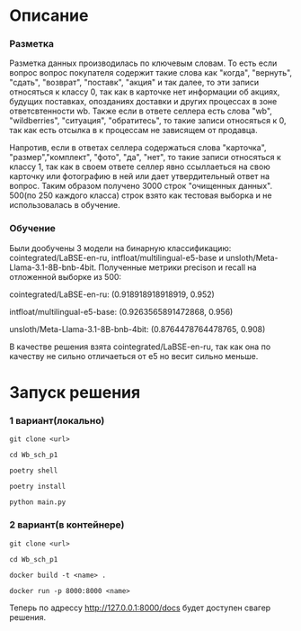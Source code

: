 # Описание
### Разметка
Разметка данных производилась по ключевым словам. То есть если вопрос вопрос покупателя содержит такие слова как "когда", "вернуть", "сдать", "возврат", "поставк", "акция" и так далее, то
эти записи относяться к классу 0, так как в карточке нет информации об акциях, будущих поставках, опозданиях доставки и других процессах в зоне ответсвтенности wb.
Также если в ответе селлера есть слова "wb", "wildberries", "ситуация", "обратитесь", то такие записи относяться к 0, так как есть отсылка в к процессам не зависящем от продавца.

Напротив, если в ответах селлера содержаться слова "карточка", "размер","комплект", "фото", "да", "нет", то такие записи относяться к классу 1, так как в своем ответе селлер явно ссыллаеться на свою карточку или фотографию в ней
или дает утвердительный ответ на вопрос.
Таким образом получено 3000 строк "очищенных данных". 500(по 250 каждого класса) строк взято как тестовая выборка и не использовалась в обучение.
### Обучение
Были дообучены 3 модели на бинарную классификацию: cointegrated/LaBSE-en-ru, intfloat/multilingual-e5-base и unsloth/Meta-Llama-3.1-8B-bnb-4bit.
Полученные метрики precison и recall на отложенной выборке из 500:

cointegrated/LaBSE-en-ru: (0.918918918918919, 0.952)

intfloat/multilingual-e5-base: (0.9263565891472868, 0.956)

unsloth/Meta-Llama-3.1-8B-bnb-4bit: (0.8764478764478765, 0.908)

В качестве решения взята cointegrated/LaBSE-en-ru, так как она по качеству не сильно отличаеться от e5 но весит сильно меньше.

# Запуск решения
### 1 вариант(локально)
```
git clone <url>

cd Wb_sch_p1

poetry shell

poetry install

python main.py
```

### 2 вариант(в контейнере)

```
git clone <url>

cd Wb_sch_p1

docker build -t <name> .

docker run -p 8000:8000 <name>
```
Теперь по адрессу http://127.0.0.1:8000/docs будет доступен свагер решения.
